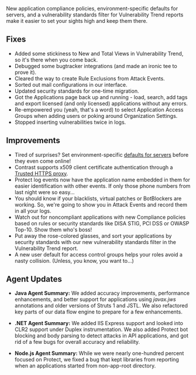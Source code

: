 <!--
title: "Contrast 3.4.1 - June 2017"
description: "Contrast 3.4.1 June 2017"
tags: "3.4.1 June Release Notes"
-->

New application compliance policies, environment-specific defaults for servers, and a vulnerability standards filter for Vulnerability Trend reports make it easier to set your sights high and keep them there. 

## Fixes
* Added some stickiness to New and Total Views in Vulnerability Trend, so it's there when you come back.  
* Debugged some bugtracker integrations (and made an ironic tee to prove it). 
* Cleared the way to create Rule Exclusions from Attack Events. 
* Sorted out mail configurations in our interface. 
* Updated security standards for one-time migration.
* Got the Applications page back up and running - load, search, add tags and export licensed (and only licensed) applications without any errors. 
* Re-empowered you (yeah, that's a word) to select Application Access Groups when adding users or poking around Organization Settings. 
* Stopped inserting vulnerabilities twice in logs. 

## Improvements 
* Tired of surprises? Set environment-specific [defaults for servers](admin-orgsettings.html#org-server) before they even come online! 
* Contrast supports x509 client certificate authentication through a [Trusted HTTPS proxy](installation-setupauth.html#http-proxy).
* Protect log events now have the application name embedded in them for easier identification with other events. If only those phone numbers from last night were so easy...
* You should know if your blacklists, virtual patches or BotBlockers are working. So, we're going to show you in Attack Events and record them in all your logs. 
* Watch out for noncompliant applications with new Compliance policies based on rules or security standards like DISA STIG, PCI DSS or OWASP Top-10. Show them who's boss! 
* Put away the rose-colored glasses, and sort your applications by security standards with our new vulnerability standards filter in the Vulnerability Trend report. 
* A new user default for access control groups helps your roles avoid a nasty collision. (Unless, you know, you want to...)

## Agent Updates

* **Java Agent Summary:** We added accuracy improvements, performance enhancements, and better support for applications using *javax.jws* annotations and older versions of Struts 1 and JSTL. We also refactored key parts of our data flow engine to prepare for a few enhancements.

* **.NET Agent Summary:** We added IIS Express support and looked into CLR2 support under Duplex instrumentation. We also added Protect bot blocking and body parsing to detect attacks in API applications, and got rid of a few bugs for overall accuracy and reliability. 

* **Node.js Agent Summary:** While we were nearly one-hundred percent focused on Protect, we fixed a bug that kept libraries from reporting when an applications started from non-app-root directory.

